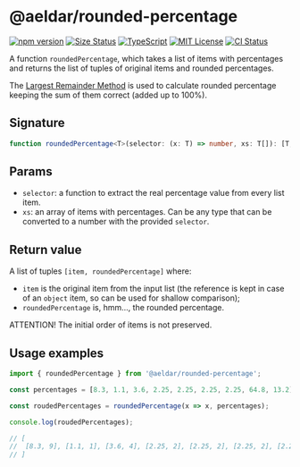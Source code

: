 # @aeldar/rounded-percentage

[![npm version][npm-badge]][npm-url] [![Size Status][size-badge]][size-url] [![TypeScript][typescript-badge]][typescript-url] [![MIT License][license-badge]][license-url] [![CI Status][ci-badge]][ci-url]

[npm-badge]: https://img.shields.io/npm/v/@aeldar/rounded-percentage
[npm-url]: https://www.npmjs.com/package/@aeldar/rounded-percentage
[typescript-badge]: https://img.shields.io/github/languages/top/aeldar/rounded-percentage
[typescript-url]: https://github.com/aeldar/rounded-percentage/search?l=typescript
[license-badge]: https://img.shields.io/badge/license-MIT-blue.svg
[license-url]: https://github.com/aeldar/rounded-percentage/blob/main/LICENSE
[ci-badge]: https://github.com/aeldar/rounded-percentage/actions/workflows/main.yml/badge.svg
[ci-url]: https://github.com/aeldar/rounded-percentage/actions/workflows/main.yml
[size-badge]: https://img.shields.io/bundlephobia/minzip/@aeldar/rounded-percentage
[size-url]: https://github.com/aeldar/rounded-percentage/actions/workflows/size.yml


A function `roundedPercentage`, which takes a list of items with percentages and returns the list of tuples of original items and rounded percentages.

The [Largest Remainder Method](https://en.wikipedia.org/wiki/Largest_remainder_method) is used to calculate rounded percentage keeping the sum of them correct (added up to 100%).

## Signature

```typescript
function roundedPercentage<T>(selector: (x: T) => number, xs: T[]): [T, number][];
```

## Params

- `selector`: a function to extract the real percentage value from every list item.
- `xs`: an array of items with percentages. Can be any type that can be converted to a number with the provided `selector`.

## Return value

A list of tuples `[item, roundedPercentage]` where:
- `item` is the original item from the input list (the reference is kept in case of an `object` item, so can be used for shallow comparison);
- `roundedPercentage` is, hmm..., the rounded percentage.

ATTENTION! The initial order of items is not preserved.

## Usage examples

```typescript
import { roundedPercentage } from '@aeldar/rounded-percentage';

const percentages = [8.3, 1.1, 3.6, 2.25, 2.25, 2.25, 2.25, 64.8, 13.2];

const roudedPercentages = roundedPercentage(x => x, percentages);

console.log(roudedPercentages);

// [
//  [8.3, 9], [1.1, 1], [3.6, 4], [2.25, 2], [2.25, 2], [2.25, 2], [2.25, 2], [64.8, 65], [13.2, 13]
// ]
```
